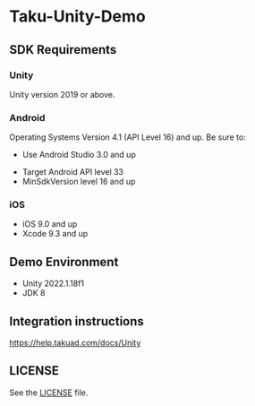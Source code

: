 # Taku-Unity-Demo

## SDK Requirements

### Unity

Unity version 2019 or above.

### Android
Operating Systems Version 4.1 (API Level 16) and up. Be sure to:

* Use Android Studio 3.0 and up

- Target Android API level 33
- MinSdkVersion level 16 and up

### iOS

- iOS 9.0 and up
- Xcode 9.3 and up

## Demo Environment

* Unity 2022.1.18f1
* JDK 8

## Integration instructions

https://help.takuad.com/docs/Unity

## LICENSE

See the [LICENSE](https://github.com/TakuMediation/Taku_Unity_Demo/blob/main/LICENSE) file.
